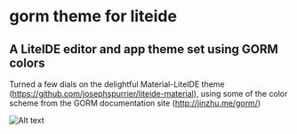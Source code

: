 # gorm theme for liteide

## A LiteIDE editor and app theme set using GORM colors

Turned a few dials on the delightful Material-LiteIDE theme (https://github.com/josephspurrier/liteide-material), using some of the color scheme from the GORM documentation site (http://jinzhu.me/gorm/)

![Alt text](https://github.com/vacoj/gormtheme-liteide/raw/master/example.png "Example")
